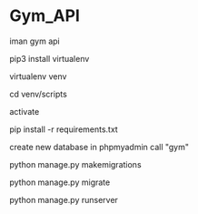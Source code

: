 # Gym_API
iman gym api

pip3 install virtualenv

virtualenv venv

cd venv/scripts

activate

pip install -r requirements.txt

create new database in phpmyadmin call "gym"

python manage.py makemigrations

python manage.py migrate

python manage.py runserver
